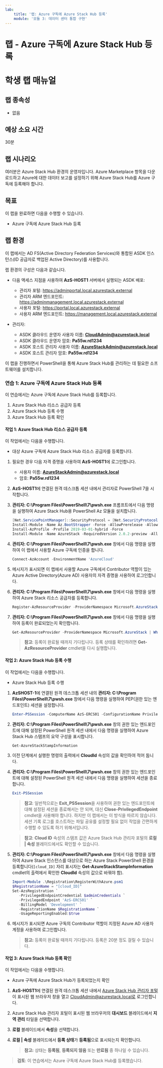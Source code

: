 ```yaml
---
lab:
    title: '랩: Azure 구독에 Azure Stack Hub 등록'
    module: '모듈 3: 데이터 센터 통합 구현'
---
```


# 랩 - Azure 구독에 Azure Stack Hub 등록
# 학생 랩 매뉴얼

## 랩 종속성

- 없음

## 예상 소요 시간

30분

## 랩 시나리오

여러분은 Azure Stack Hub 환경의 운영자입니다. Azure Marketplace 항목을 다운로드하고 Azure에 대한 데이터 보고를 설정하기 위해 Azure Stack Hub를 Azure 구독에 등록해야 합니다. 

## 목표

이 랩을 완료하면 다음을 수행할 수 있습니다.

- Azure 구독에 Azure Stack Hub 등록 

## 랩 환경 

이 랩에서는 AD FS(Active Directory Federation Services)와 통합된 ASDK 인스턴스(ID 공급자로 백업된 Active Directory)를 사용합니다. 

랩 환경의 구성은 다음과 같습니다.

- 다음 액세스 지점을 사용하여 **AzS-HOST1** 서버에서 실행되는 ASDK 배포:

  - 관리자 포털: https://adminportal.local.azurestack.external
  - 관리자 ARM 엔드포인트: https://adminmanagement.local.azurestack.external
  - 사용자 포털: https://portal.local.azurestack.external
  - 사용자 ARM 엔드포인트: https://management.local.azurestack.external

- 관리자:

  - ASDK 클라우드 운영자 사용자 이름: **CloudAdmin@azurestack.local**
  - ASDK 클라우드 운영자 암호: **Pa55w.rd1234**
  - ASDK 호스트 관리자 사용자 이름: **AzureStackAdmin@azurestack.local**
  - ASDK 호스트 관리자 암호: **Pa55w.rd1234**

이 랩을 진행하면서 PowerShell을 통해 Azure Stack Hub를 관리하는 데 필요한 소프트웨어를 설치합니다. 


### 연습 1: Azure 구독에 Azure Stack Hub 등록

이 연습에서는 Azure 구독에 Azure Stack Hub를 등록합니다.

1. Azure Stack Hub 리소스 공급자 등록
1. Azure Stack Hub 등록 수행
1. Azure Stack Hub 등록 확인

#### 작업 1: Azure Stack Hub 리소스 공급자 등록

이 작업에서는 다음을 수행합니다.

- 대상 Azure 구독에 Azure Stack Hub 리소스 공급자를 등록합니다.

1. 필요한 경우 다음 자격 증명을 사용하여 **AzS-HOST1**에 로그인합니다.

    - 사용자 이름: **AzureStackAdmin@azurestack.local**
    - 암호: **Pa55w.rd1234**

1. **AzS-HOST1**에 연결된 원격 데스크톱 세션 내에서 관리자로 PowerShell 7을 시작합니다.
1. **관리자: C:\Program Files\PowerShell\7\pwsh.exe** 프롬프트에서 다음 명령을 실행하여 Azure Stack Hub용 PowerShell Az 모듈을 설치합니다.

    ```powershell
    [Net.ServicePointManager]::SecurityProtocol = [Net.SecurityProtocolType]::Tls12
    Install-Module -Name Az.BootStrapper -Force -AllowPrerelease -AllowClobber
    Install-AzProfile -Profile 2019-03-01-hybrid -Force
    Install-Module -Name AzureStack -RequiredVersion 2.0.2-preview -AllowPrerelease
    ```

1. **관리자: C:\Program Files\PowerShell\7\pwsh.exe** 창에서 다음 명령을 실행하여 이 랩에서 사용할 Azure 구독에 인증을 합니다.

    ```powershell
    Connect-AzAccount -EnvironmentName 'AzureCloud'
    ```

1. 메시지가 표시되면 이 랩에서 사용할 Azure 구독에서 Contributor 역할이 있는 Azure Active Directory(Azure AD) 사용자의 자격 증명을 사용하여 로그인합니다.
1. **관리자: C:\Program Files\PowerShell\7\pwsh.exe** 창에서 다음 명령을 실행하여 Azure Stack 리소스 공급자를 등록합니다.

    ```powershell
    Register-AzResourceProvider -ProviderNamespace Microsoft.AzureStack
    ```

1. **관리자: C:\Program Files\PowerShell\7\pwsh.exe** 창에서 다음 명령을 실행하여 등록이 완료되었는지 확인합니다.

    ```powershell
    Get-AzResourceProvider -ProviderNamespace Microsoft.AzureStack | Where-Object {$_.RegistrationState -eq 'Registered'}
    ```

    >**참고**: 등록이 완료될 때까지 기다립니다. 등록 상태를 확인하려면 **Get-AzResourceProvider** cmdlet을 다시 실행합니다.


#### 작업 2: Azure Stack Hub 등록 수행

이 작업에서는 다음을 수행합니다.

- Azure Stack Hub 등록 수행

1. **AzSHOST-1**에 연결된 원격 데스크톱 세션 내의 **관리자:  C:\Program Files\PowerShell\7\pwsh.exe** 창에서 다음 명령을 실행하여 PEP(권한 있는 엔드포인트) 세션을 설정합니다.

    ```powershell
    Enter-PSSession -ComputerName AzS-ERCS01 -ConfigurationName PrivilegedEndpoint
    ```

1. **관리자: C:\Program Files\PowerShell\7\pwsh.exe** 창의 권한 있는 엔드포인트에 대해 설정된 PowerShell 원격 세션 내에서 다음 명령을 실행하여 Azure Stack Hub 스탬프의 요약 구성을 표시합니다.

    ```powershell
    Get-AzureStackStampInformation
    ```

1. 이전 단계에서 실행한 명령의 출력에서 **CloudId** 속성의 값을 확인하여 적어 둡니다.
1. **관리자: C:\Program Files\PowerShell\7\pwsh.exe** 창의 권한 있는 엔드포인트에 대해 설정된 PowerShell 원격 세션 내에서 다음 명령을 실행하여 세션을 종료합니다.

    ```powershell
    Exit-PSSession
    ```

    >**참고**: 일반적으로는 **Exit_PSSession**을 사용하여 권한 있는 엔드포인트에 대해 설정된 세션을 종료해서는 안 되며, 대신 **Close-PrivilegedEndpoint** cmdlet을 사용해야 합니다. 하지만 이 랩에서는 이 방식을 따르지 않습니다. 세션 기록 로그를 호스트하는 파일 공유를 설정할 필요 없이 작업을 간편하게 수행할 수 있도록 하기 위해서입니다.

    >**참고**: **Cloud ID** 속성의 스탬프 값은 Azure Stack Hub 관리자 포털의 **로컬 \| 속성** 블레이드에서도 확인할 수 있습니다.

1. **관리자: C:\Program Files\PowerShell\7\pwsh.exe** 창에서 다음 명령을 실행하여 Azure Stack 인스턴스를 대상으로 하는 Azure Stack PowerShell 환경을 등록합니다(`[cloud_ID]` 자리 표시자는 **Get-AzureStackStampInformation** cmdlet의 출력에서 확인한 **CloudId** 속성의 값으로 바꿔야 함).

    ```powershell
    Import-Module .\Registration\RegisterWithAzure.psm1
    $RegistrationName = "[cloud_ID]"
    Set-AzsRegistration `
       -PrivilegedEndpointCredential $adminCredentials `
       -PrivilegedEndpoint 'AzS-ERCS01' `
       -BillingModel 'Development' `
       -RegistrationName $RegistrationName `
       -UsageReportingEnabled:$true
    ```

1. 메시지가 표시되면 Azure 구독의 Contributor 역할이 지정된 Azure AD 사용자 계정을 사용하여 로그인합니다.

    > **참고:** 등록이 완료될 때까지 기다립니다. 등록은 20분 정도 걸릴 수 있습니다.


#### 작업 3: Azure Stack Hub 등록 확인

이 작업에서는 다음을 수행합니다.

- Azure 구독에 Azure Stack Hub가 등록되었는지 확인

1. **AzS-HOST1**에 연결된 원격 데스크톱 세션 내에서 [Azure Stack Hub 관리자 포털](https://adminportal.local.azurestack.external/)이 표시된 웹 브라우저 창을 열고 CloudAdmin@azurestack.local로 로그인합니다.
1. Azure Stack Hub 관리자 포털이 표시된 웹 브라우저의 **대시보드** 블레이드에서 **지역 관리** 타일을 선택합니다.
1. **로컬** 블레이드에서 **속성**을 선택합니다. 
1. **로컬 \| 속성** 블레이드에서 **등록 상태**가 **등록됨**으로 표시되는지 확인합니다. 

    > **참고:** 상태는 **등록됨**, **등록되지 않음** 또는 **만료됨** 중 하나일 수 있습니다.

>**검토**: 이 연습에서는 Azure 구독에 Azure Stack Hub를 등록했습니다.
